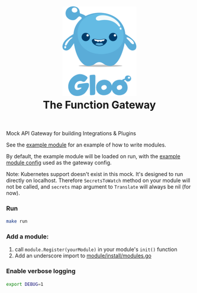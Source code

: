 
<h1 align="center">
    <img src="Gloo-01.png" alt="Gloo" width="200" height="242">
  <br>
  The Function Gateway
</h1>


<h4 align="center"></h4>
<BR>

Mock API Gateway for building Integrations &amp; Plugins

See the [example module](module/example) for an example of how to write modules.

By default, the example module will be loaded on run, with the [example module config](module/example/example_config.yml) used as the gateway config.

Note: Kubernetes support doesn't exist in this mock. It's designed to run directly on localhost. Therefore `SecretsToWatch` method on your module will not be called, and `secrets` map argument to `Translate` will always be nil (for now).

### Run
```bash
make run
```

### Add a module:

1. call `module.Register(yourModule)` in your module's `init()` function 
2. Add an underscore import to [module/install/modules.go](module/install/modules.go)

### Enable verbose logging
```bash
export DEBUG=1
```
